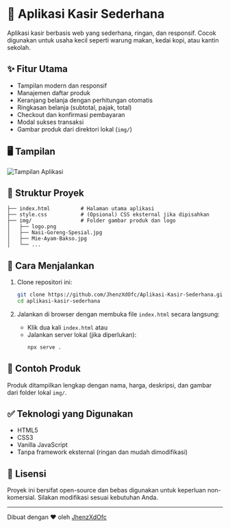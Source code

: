 
# 🛒 Aplikasi Kasir Sederhana

Aplikasi kasir berbasis web yang sederhana, ringan, dan responsif. Cocok digunakan untuk usaha kecil seperti warung makan, kedai kopi, atau kantin sekolah.

## ✨ Fitur Utama

- Tampilan modern dan responsif
- Manajemen daftar produk
- Keranjang belanja dengan perhitungan otomatis
- Ringkasan belanja (subtotal, pajak, total)
- Checkout dan konfirmasi pembayaran
- Modal sukses transaksi
- Gambar produk dari direktori lokal (`img/`)

## 🖥️ Tampilan

![Tampilan Aplikasi](https://files.catbox.moe/fpdno4.png) <!-- Ganti dengan nama file screenshot Anda -->

## 📁 Struktur Proyek

```
├── index.html          # Halaman utama aplikasi
├── style.css           # (Opsional) CSS eksternal jika dipisahkan
├── img/                # Folder gambar produk dan logo
│   ├── logo.png
│   ├── Nasi-Goreng-Spesial.jpg
│   ├── Mie-Ayam-Bakso.jpg
│   └── ...
```

## 🚀 Cara Menjalankan

1. Clone repositori ini:
   ```bash
   git clone https://github.com/JhenzXdOfc/Aplikasi-Kasir-Sederhana.git
   cd aplikasi-kasir-sederhana
   ```

2. Jalankan di browser dengan membuka file `index.html` secara langsung:
   - Klik dua kali `index.html` atau
   - Jalankan server lokal (jika diperlukan):
     ```bash
     npx serve .
     ```

## 📸 Contoh Produk

Produk ditampilkan lengkap dengan nama, harga, deskripsi, dan gambar dari folder lokal `img/`.

## ✅ Teknologi yang Digunakan

- HTML5
- CSS3
- Vanilla JavaScript
- Tanpa framework eksternal (ringan dan mudah dimodifikasi)

## 📝 Lisensi

Proyek ini bersifat open-source dan bebas digunakan untuk keperluan non-komersial. Silakan modifikasi sesuai kebutuhan Anda.

---

Dibuat dengan ❤️ oleh [JhenzXdOfc](https://github.com/JhenzXdOfc) 
